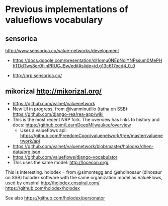 # Previous implementations of valueflows vocabulary

## sensorica
http://www.sensorica.co/value-networks/development
* https://docs.google.com/presentation/d/1omu0NEpNolYNPssum0MePHhTDdTws8er0f-nPRUCJBw/edit#slide=id.g13c617ecd4_0_0

* http://nrp.sensorica.co/

## mikorizal http://mikorizal.org/
* https://github.com/valnet/valuenetwork
* New UI in progress, from @ivanminutillo (tatha on SSB): https://github.com/django-rea/rea-app/wiki
* This is the most recent NRP fork. The overview has links to history and docs: https://github.com/LearnDeepMilwaukee/overview
    * Uses a valueflows api: https://github.com/FreedomCoop/valuenetwork/tree/master/valuenetwork/api
* https://github.com/valnet/valuenetwork/blob/master/holodex/dhen-data/org.json 
* https://github.com/valueflows/django-vocabulator
* This uses the same model: http://locecon.org/

This is interesting. 
holodex = from @simontegg and @ahdinosaur (dinosaur on SSB) holodex software with the same organization model as ValueFlows, used by enspiral http://holodex.enspiral.com/ 
https://github.com/holodex/holodex

See also https://github.com/holodex/personator
